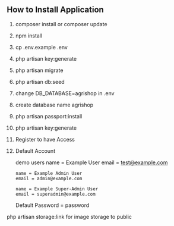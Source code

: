 ## How to Install Application

1.  composer install or composer update

2.  npm install

3.  cp .env.example .env

4.  php artisan key:generate

5.  php artisan migrate

6.  php artisan db:seed
7.  change DB_DATABASE=agrishop in .env

8.  create database name agrishop

9.  php artisan passport:install

10. php artisan key:generate

11. Register to have Access

12. Default Account

    demo users
    name = Example User
    email = test@example.com

        name = Example Admin User
        email = admin@example.com

        name = Example Super-Admin User
        email = superadmin@example.com

    Default Password = password

php artisan storage:link for image storage to public
